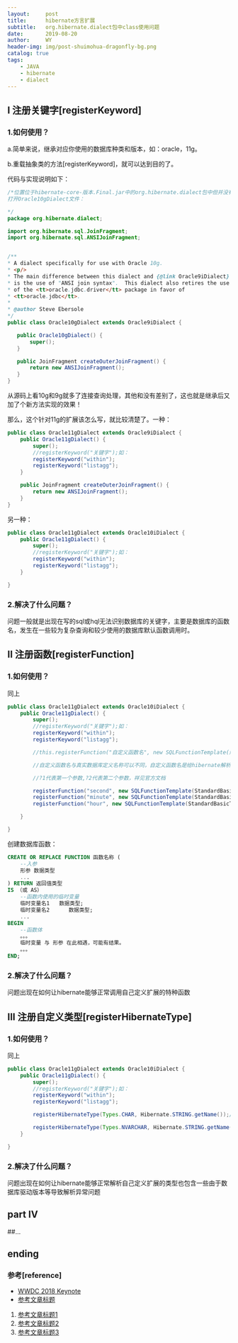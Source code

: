 ```yaml
---
layout:     post
title:      hibernate方言扩展
subtitle:   org.hibernate.dialect包中class使用问题
date:       2019-08-20
author:     WY
header-img: img/post-shuimohua-dragonfly-bg.png
catalog: true
tags:
    - JAVA
    - hibernate
    - dialect
---
```


## I 注册关键字[registerKeyword]
### 1.如何使用？
 a.简单来说，继承对应你使用的数据库种类和版本，如：oracle，11g。

 b.重载抽象类的方法[registerKeyword]，就可以达到目的了。

 代码与实现说明如下：
 ```java
 /*位置位于hibernate-core-版本.Final.jar中的org.hibernate.dialect包中但并没有对应11g，没有Oracle11gDialect只有Oracle10gDialect class文件？
 打开Oracle10gDialect文件：

*/
package org.hibernate.dialect;

import org.hibernate.sql.JoinFragment;
import org.hibernate.sql.ANSIJoinFragment;


/**
 * A dialect specifically for use with Oracle 10g.
 * <p/>
 * The main difference between this dialect and {@link Oracle9iDialect}
 * is the use of "ANSI join syntax".  This dialect also retires the use
 * of the <tt>oracle.jdbc.driver</tt> package in favor of 
 * <tt>oracle.jdbc</tt>.
 *
 * @author Steve Ebersole
 */
public class Oracle10gDialect extends Oracle9iDialect {

	public Oracle10gDialect() {
		super();
	}

	public JoinFragment createOuterJoinFragment() {
		return new ANSIJoinFragment();
	}
}
 ```

从源码上看10g和9g就多了连接查询处理，其他和没有差别了，这也就是继承后又加了个新方法实现的效果！

那么，这个针对11g的扩展该怎么写，就比较清楚了。一种：
```java
public class Oracle11gDialect extends Oracle9iDialect {
    public Oracle11gDialect() {
        super();
        //registerKeyword("关键字");如：
        registerKeyword("within");
        registerKeyword("listagg");
    }

    public JoinFragment createOuterJoinFragment() {
        return new ANSIJoinFragment();
    }
}
```
另一种：
```java
public class Oracle11gDialect extends Oracle10iDialect {
    public Oracle11gDialect() {
        super();
        //registerKeyword("关键字");如：
        registerKeyword("within");
        registerKeyword("listagg");
    }

}
```




### 2.解决了什么问题？
问题一般就是出现在写的sql或hql无法识别数据库的关键字，主要是数据库的函数名，发生在一些较为复杂查询和较少使用的数据库默认函数调用时。

## II 注册函数[registerFunction]
### 1.如何使用？
同上

```java
public class Oracle11gDialect extends Oracle10iDialect {
    public Oracle11gDialect() {
        super();
        //registerKeyword("关键字");如：
        registerKeyword("within");
        registerKeyword("listagg");

        //this.registerFunction("自定义函数名", new SQLFunctionTemplate(解析类型,"真实数据库定义名称(?1,?2)"));

        //自定义函数名与真实数据库定义名称可以不同，自定义函数名是给hibernate解析器看的，相当于别名，它对应真正的数据库函数

        //?1代表第一个参数,?2代表第二个参数，祥见官方文档

        registerFunction("second", new SQLFunctionTemplate(StandardBasicTypes.INTEGER, "to_char(?1, 'SS')"));
        registerFunction("minute", new SQLFunctionTemplate(StandardBasicTypes.INTEGER, "to_char(?1, 'MI')"));
        registerFunction("hour", new SQLFunctionTemplate(StandardBasicTypes.INTEGER, "to_char(?1, 'HH24')"));

    }

}
```
创建数据库函数：
```sql
CREATE OR REPLACE FUNCTION 函数名称 (
    --入参
    形参 数据类型
    ...
) RETURN 返回值类型 
IS （或 AS）
    --函数内使用的临时变量
    临时变量名1   数据类型;
    临时变量名2      数据类型;
    ...
BEGIN
    --函数体
    。。。
    临时变量 与 形参 在此相遇，可能有结果。
    。。。
END;

```

### 2.解决了什么问题？
问题出现在如何让hibernate能够正常调用自己定义扩展的特种函数

## III 注册自定义类型[registerHibernateType]
### 1.如何使用？
同上

```java
public class Oracle11gDialect extends Oracle10iDialect {
    public Oracle11gDialect() {
        super();
        //registerKeyword("关键字");如：
        registerKeyword("within");
        registerKeyword("listagg");

        registerHibernateType(Types.CHAR, Hibernate.STRING.getName());//将数据库的char类型转为String类型 

        registerHibernateType(Types.NVARCHAR, Hibernate.STRING.getName());//将数据库的NVARCHAR类型转为String类型 
    }

}
```


### 2.解决了什么问题？

问题出现在如何让hibernate能够正常解析自己定义扩展的类型也包含一些由于数据库驱动版本等导致解析异常问题

## part IV

##...

## ending

### 参考[reference]

-  [WWDC 2018 Keynote](https://developer.apple.com/videos/play/wwdc2018/101/)
- [参考文章标题](https://developer.apple.com/videos/play/wwdc2018/101/)

1. [参考文章标题1](https://developer.apple.com/videos/play/wwdc2018/101/)
2. [参考文章标题2](https://developer.apple.com/videos/play/wwdc2018/101/)
3. [参考文章标题3](https://developer.apple.com/videos/play/wwdc2018/101/)